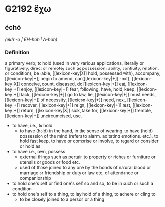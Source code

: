 # G2192 ἔχω

## échō

_(ekh'-o | EH-hoh | A-hoh)_

### Definition

a primary verb; to hold (used in very various applications, literally or figuratively, direct or remote; such as possession; ability, contiuity, relation, or condition); be (able, [[lexicon-key|X]] hold, possessed with), accompany, [[lexicon-key|+]] begin to amend, can([[lexicon-key|+]] -not), [[lexicon-key|X]] conceive, count, diseased, do [[lexicon-key|+]] eat, [[lexicon-key|+]] enjoy, [[lexicon-key|+]] fear, following, have, hold, keep, [[lexicon-key|+]] lack, [[lexicon-key|+]] go to law, lie, [[lexicon-key|+]] must needs, [[lexicon-key|+]] of necessity, [[lexicon-key|+]] need, next, [[lexicon-key|+]] recover, [[lexicon-key|+]] reign, [[lexicon-key|+]] rest, [[lexicon-key|+]] return, [[lexicon-key|X]] sick, take for, [[lexicon-key|+]] tremble, [[lexicon-key|+]] uncircumcised, use.

- to have, i.e., to hold
  - to have (hold) in the hand, in the sense of wearing, to have (hold) possession of the mind (refers to alarm, agitating emotions, etc.), to hold fast keep, to have or comprise or involve, to regard or consider or hold as
- to have i.e., own, possess
  - external things such as pertain to property or riches or furniture or utensils or goods or food etc.
  - used of those joined to any one by the bonds of natural blood or marriage or friendship or duty or law etc, of attendance or companionship
- to hold one's self or find one's self so and so, to be in such or such a condition
- to hold one's self to a thing, to lay hold of a thing, to adhere or cling to
  - to be closely joined to a person or a thing

